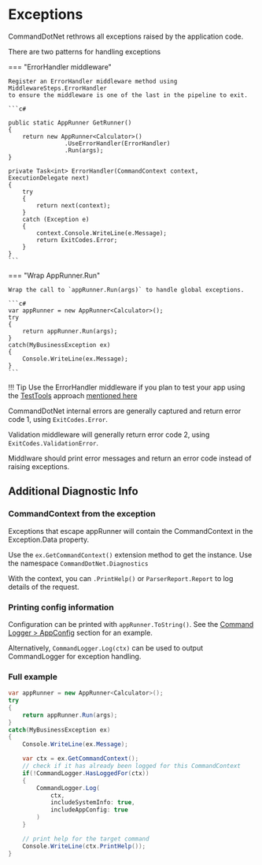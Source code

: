 # Exceptions

CommandDotNet rethrows all exceptions raised by the application code. 

There are two patterns for handling exceptions

=== "ErrorHandler middleware"

    Register an ErrorHandler middleware method using MiddlewareSteps.ErrorHandler
    to ensure the middleware is one of the last in the pipeline to exit.

    ```c#
    
    public static AppRunner GetRunner()
    {
        return new AppRunner<Calculator>()
                    .UseErrorHandler(ErrorHandler)
                    .Run(args);
    }

    private Task<int> ErrorHandler(CommandContext context, ExecutionDelegate next)
    {
        try
        {
            return next(context);
        }
        catch (Exception e)
        {
            context.Console.WriteLine(e.Message);
            return ExitCodes.Error;
        }
    }
    ```

=== "Wrap AppRunner.Run"

    Wrap the call to `appRunner.Run(args)` to handle global exceptions.

    ```c#
    var appRunner = new AppRunner<Calculator>();
    try
    {
        return appRunner.Run(args);
    }
    catch(MyBusinessException ex)
    {
        Console.WriteLine(ex.Message);
    }
    ```

!!! Tip
    Use the ErrorHandler middleware if you plan to test your app using the [TestTools](../TestTools/overview.md) approach [mentioned here](../TestTools/overview.md#testing-your-application)


CommandDotNet internal errors are generally captured and return error code 1, using `ExitCodes.Error`.

Validation middleware will generally return error code 2, using `ExitCodes.ValidationError`.

Middlware should print error messages and return an error code instead of raising exceptions.

## Additional Diagnostic Info

### CommandContext from the exception

Exceptions that escape appRunner will contain the CommandContext in the Exception.Data property.

Use the `ex.GetCommandContext()` extension method to get the instance. Use the namespace `CommandDotNet.Diagnostics`

With the context, you can `.PrintHelp()` or `ParserReport.Report` to log details of the request.

### Printing config information

Configuration can be printed with `appRunner.ToString()`.  See the [Command Logger > AppConfig](command-logger.md#appconfig) section for an example.

Alternatively, `CommandLogger.Log(ctx)` can be used to output CommandLogger for exception handling.

### Full example

```c#
var appRunner = new AppRunner<Calculator>();
try
{
    return appRunner.Run(args);
}
catch(MyBusinessException ex)
{
    Console.WriteLine(ex.Message);

    var ctx = ex.GetCommandContext();
    // check if it has already been logged for this CommandContext
    if(!CommandLogger.HasLoggedFor(ctx))
    {
        CommandLogger.Log(
            ctx, 
            includeSystemInfo: true,
            includeAppConfig: true
        )
    }

    // print help for the target command
    Console.WriteLine(ctx.PrintHelp());
}
```